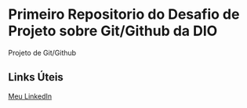 # Primeiro Repositorio do Desafio de Projeto sobre Git/Github da DIO

Projeto de Git/Github

## Links Úteis
[Meu LinkedIn](https://www.linkedin.com/in/aline-ribeiro-77a8aa37/)
